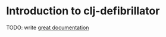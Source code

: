 # Introduction to clj-defibrillator

TODO: write [great documentation](http://jacobian.org/writing/what-to-write/)
